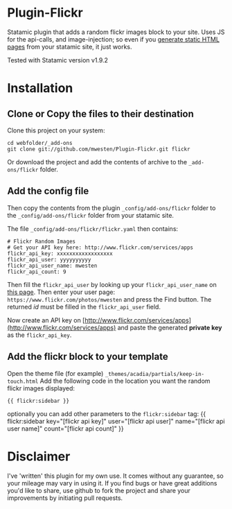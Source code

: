 Plugin-Flickr
=============

Statamic plugin that adds a random flickr images block to your site.
Uses JS for the api-calls, and image-injection; so even if you [generate static
HTML pages](http://statamic.com/learn/advanced-features/html-caching) from your statamic site, it just works.

Tested with Statamic version v1.9.2


# Installation
## Clone or Copy the files to their destination
Clone this project on your system:

    cd webfolder/_add-ons
    git clone git://github.com/mwesten/Plugin-Flickr.git flickr

Or download the project and add the contents of archive to the `_add-ons/flickr` folder.

## Add the config file
Then copy the contents from the plugin ```_config/add-ons/flickr``` folder to the ```_config/add-ons/flickr``` folder from your statamic site.

The file `_config/add-ons/flickr/flickr.yaml` then contains:

	# Flickr Random Images
	# Get your API key here: http://www.flickr.com/services/apps
	flickr_api_key: xxxxxxxxxxxxxxxxxx
	flickr_api_user: yyyyyyyyyy
	flickr_api_user_name: mwesten
	flickr_api_count: 9


Then fill the `flickr_api_user` by looking up your `flickr_api_user_name` on [this page](http://idgettr.com/).
Then enter your user page: `https://www.flickr.com/photos/mwesten` and press the Find button.
The returned *id* must be filled in the `flickr_api_user` field.

Now create an API key on [http://www.flickr.com/services/apps](http://www.flickr.com/services/apps) and paste the generated **private key** as the `flickr_api_key`.

## Add the flickr block to your template
Open the theme file (for example) `_themes/acadia/partials/keep-in-touch.html`
Add the following code in the location you want the random flickr images displayed:

    {{ flickr:sidebar }}

optionally you can add other parameters to the `flickr:sidebar` tag:
    {{ flickr:sidebar key="[flickr api key]" user="[flickr api user]" name="[flickr api user name]" count="[flickr api count]" }}



# Disclaimer
I've 'written' this plugin for my own use. It comes without any guarantee, so your mileage may vary in using it. If you find bugs or have great additions you'd like to share, use github to fork the project and share your improvements by initiating pull requests.
